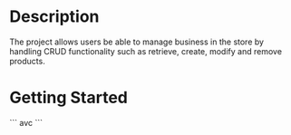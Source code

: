 <h1>Description</h1>
The project allows users be able to manage business in the store by handling CRUD functionality such as retrieve, create, modify and remove products.
<h1>Getting Started</h1>
```
avc
```
